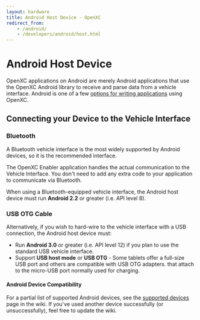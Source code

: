 ```yaml
---
layout: hardware
title: Android Host Device - OpenXC
redirect_from:
    - /android/
    - /developers/android/host.html
---
```


<div class="page-header">
    <h1>Android Host Device</h1>
</div>

OpenXC applications on Android are merely Android applications that use the
OpenXC Android library to receive and parse data from a vehicle interface.
Android is one of a few [options for writing
applications](/host-devices/hardware.html) using OpenXC.

<div class="page-header">
    <h2>Connecting your Device to the Vehicle Interface</h2>
</div>


<div class="page-header">
    <h3>Bluetooth</h3>
</div>

A Bluetooth vehicle interface is the most widely supported by Android devices,
so it is the recommended interface.

The OpenXC Enabler application handles the actual communication to the
Vehicle Interface. You don't need to add any extra code to your application
to communicate via Bluetooth.

When using a Bluetooth-equipped vehicle interface, the Android host
device must run **Android 2.2** or greater (i.e. API level 8).

<div class="page-header">
    <h3>USB OTG Cable</h3>
</div>
Alternatively, if you wish to hard-wire to the vehicle interface with a USB
connection, the Android host device must:

* Run **Android 3.0** or greater (i.e. API level 12) if you plan to
  use the standard USB vehicle interface.
* Support **USB host mode** or **USB OTG** - Some tablets offer a full-size USB
  port and others are compatible with USB OTG adapters.
  that attach to the micro-USB port normally used for charging.

<div class="page-header">
    <h4>Android Device Compatibility</h4>
</div>

For a partial list of supported Android devices, see the [supported
devices](https://github.com/openxc/openxcplatform.com/wiki/Android-device-compatibility)
page in the wiki. If you've used another device successfully (or
unsuccessfully), feel free to update the wiki.

[USB devices]: http://developer.android.com/guide/topics/connectivity/usb/index.html
